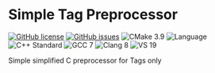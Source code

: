 # Simple Tag Preprocessor

[![GitHub license](https://img.shields.io/badge/license-MIT-blue.svg)](https://raw.githubusercontent.com/PearCoding/stpp/master/LICENSE)
[![GitHub issues](https://img.shields.io/github/issues/PearCoding/hwinfo.svg)](https://github.com/PearCoding/stpp/issues)
![CMake 3.9](https://img.shields.io/badge/CMake-3.9+-green.svg)
![Language](https://img.shields.io/badge/language-c++-blue.svg)
![C++ Standard](https://img.shields.io/badge/std-c++17-blue.svg)
![GCC 7](https://img.shields.io/badge/GCC-7+-blue.svg)
![Clang 8](https://img.shields.io/badge/Clang-8+-blue.svg)
![VS 19](https://img.shields.io/badge/VS-19+-blue.svg)

Simple simplified C preprocessor for Tags only
